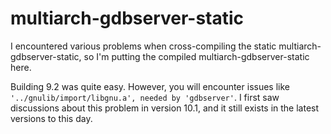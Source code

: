 # multiarch-gdbserver-static

I encountered various problems when cross-compiling the static multiarch-gdbserver-static, so I'm putting the compiled multiarch-gdbserver-static here.

Building 9.2 was quite easy. However, you will encounter issues like `'../gnulib/import/libgnu.a', needed by 'gdbserver'`. I first saw discussions about this problem in version 10.1, and it still exists in the latest versions to this day.
